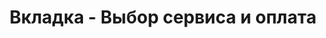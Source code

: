 ---
id: 206
title: Вкладка - Выбор сервиса и оплата
displayName: Выбор сервиса и оплата
order: 3
published: true
historyName: Выбор сервиса и оплата
historyDescription: Защита от взлома сайта
category: Начало работы
categoryName: Выбор сервиса и оплата
categoryDescription: Защита от взлома сайта
categoryOrder: 3
categoryIcon: https://img.solarspace.pro/docs/ruble.svg
footerName: Выбор сервиса и оплата
footerOrder: 13
---